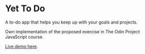 # Yet To Do

A to-do app that helps you keep up with your goals and projects.

Own implementation of the proposed exercise in The Odin Project JavaScript course.

[Live demo here](https://ivnosing.github.io/yet-to-do/).
